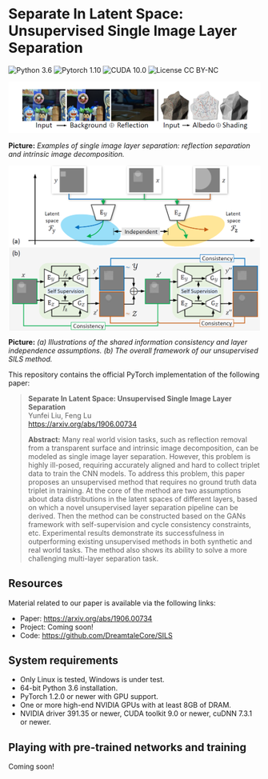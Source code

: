 # Separate In Latent Space: Unsupervised Single Image Layer Separation

![Python 3.6](https://img.shields.io/badge/python-3.6-DodgerBlue.svg?style=plastic)
![Pytorch 1.10](https://img.shields.io/badge/pytorch-1.2.0-DodgerBlue.svg?style=plastic)
![CUDA 10.0](https://img.shields.io/badge/cuda-10.0-DodgerBlue.svg?style=plastic)
![License CC BY-NC](https://img.shields.io/badge/license-CC_BY--NC-DodgerBlue.svg?style=plastic)

<div align=center>  <img src="imgs/intro.png" alt="Introduction" width="600" align="bottom" /> </div>


**Picture:** *Examples of single image layer separation: reflection separation and intrinsic image decomposition.*

<div align=center>  <img src="./imgs/teaser.png" alt="Teaser image" width="600" align="center" /> </div>


**Picture:** *(a) Illustrations of the shared information consistency and layer independence assumptions. (b) The overall framework of our unsupervised SILS method.*

This repository contains the official PyTorch implementation of the following paper:

> **Separate In Latent Space: Unsupervised Single Image Layer Separation**<br>
>  Yunfei Liu, Feng Lu<br>
> https://arxiv.org/abs/1906.00734
>
> **Abstract:**  Many real world vision tasks, such as reflection removal from a transparent surface and intrinsic image decomposition, can be modeled as single image layer separation. However, this problem is highly ill-posed, requiring accurately aligned and hard to collect triplet data to train the CNN models. To address this problem, this paper proposes an unsupervised method that requires no ground truth data triplet in training. At the core of the method are two assumptions about data distributions in the latent spaces of different layers, based on which a novel unsupervised layer separation pipeline can be derived. Then the method can be constructed based on the GANs framework with self-supervision and cycle consistency constraints, etc. Experimental results demonstrate its successfulness in outperforming existing unsupervised methods in both synthetic and real world tasks. The method also shows its ability to solve a more challenging multi-layer separation task. 

## Resources

Material related to our paper is available via the following links:

- Paper: https://arxiv.org/abs/1906.00734
- Project: Coming soon!
- Code: https://github.com/DreamtaleCore/SILS

## System requirements

* Only Linux is tested, Windows is under test.
* 64-bit Python 3.6 installation. 
* PyTorch 1.2.0 or newer with GPU support.
* One or more high-end NVIDIA GPUs with at least 8GB of DRAM.
* NVIDIA driver 391.35 or newer, CUDA toolkit 9.0 or newer, cuDNN 7.3.1 or newer.

## Playing with pre-trained networks and training

Coming soon!